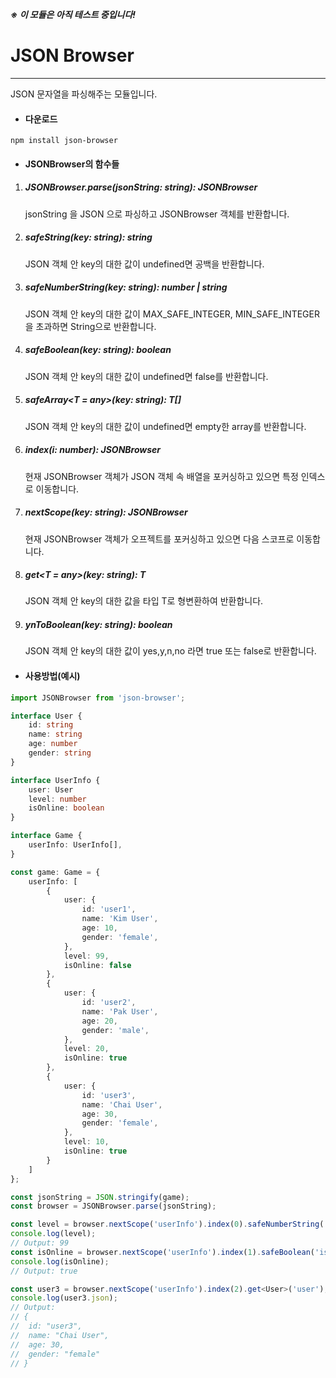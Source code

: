**<em>※ 이 모듈은 아직 테스트 중입니다!</em>**
# JSON Browser
---
JSON 문자열을 파싱해주는 모듈입니다.

- #### 다운로드
```shell
npm install json-browser
```
- #### JSONBrowser의 함수들
1. ##### JSONBrowser.parse(jsonString: string): JSONBrowser
    jsonString 을 JSON 으로 파싱하고 JSONBrowser 객체를 반환합니다.
2. ##### safeString(key: string): string
    JSON 객체 안 key의 대한 값이 undefined면 공백을 반환합니다.
3. ##### safeNumberString(key: string): number | string
    JSON 객체 안 key의 대한 값이 MAX_SAFE_INTEGER, MIN_SAFE_INTEGER을 초과하면 String으로 반환합니다.
4. ##### safeBoolean(key: string): boolean
    JSON 객체 안 key의 대한 값이 undefined면 false를 반환합니다.
5. ##### safeArray<T = any>(key: string): T[]
    JSON 객체 안 key의 대한 값이 undefined면 empty한 array를 반환합니다.
6. ##### index(i: number): JSONBrowser
    현재 JSONBrowser 객체가 JSON 객체 속 배열을 포커싱하고 있으면 
    특정 인덱스로 이동합니다.
7. ##### nextScope(key: string): JSONBrowser
    현재 JSONBrowser 객체가 오프젝트를 포커싱하고 있으면 다음 스코프로 이동합니다.
8. ##### get<T = any>(key: string): T
    JSON 객체 안 key의 대한 값을 타입 T로 형변환하여 반환합니다.
8. ##### ynToBoolean(key: string): boolean
    JSON 객체 안 key의 대한 값이 yes,y,n,no 라면 true 또는 false로 반환합니다.
- #### 사용방법(예시)
```typescript
import JSONBrowser from 'json-browser';

interface User {
    id: string
    name: string
    age: number
    gender: string
}

interface UserInfo {
    user: User
    level: number
    isOnline: boolean
}

interface Game {
    userInfo: UserInfo[],
}

const game: Game = {
    userInfo: [
        {
            user: {
                id: 'user1',
                name: 'Kim User',
                age: 10,
                gender: 'female',
            },
            level: 99,
            isOnline: false
        },
        {
            user: {
                id: 'user2',
                name: 'Pak User',
                age: 20,
                gender: 'male',
            },
            level: 20,
            isOnline: true
        },
        {
            user: {
                id: 'user3',
                name: 'Chai User',
                age: 30,
                gender: 'female',
            },
            level: 10,
            isOnline: true
        }
    ]
};

const jsonString = JSON.stringify(game);
const browser = JSONBrowser.parse(jsonString);

const level = browser.nextScope('userInfo').index(0).safeNumberString('level');
console.log(level);
// Output: 99
const isOnline = browser.nextScope('userInfo').index(1).safeBoolean('isOnline');
console.log(isOnline);
// Output: true

const user3 = browser.nextScope('userInfo').index(2).get<User>('user');
console.log(user3.json);
// Output: 
// { 
//  id: "user3",
//  name: "Chai User",
//  age: 30,
//  gender: "female"
// }
```
